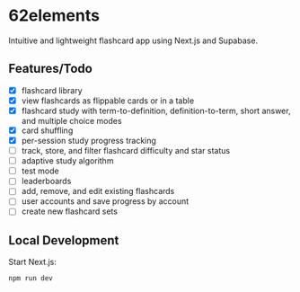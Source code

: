 # 62elements

Intuitive and lightweight flashcard app using Next.js and Supabase.

## Features/Todo

- [x] flashcard library
- [x] view flashcards as flippable cards or in a table
- [x] flashcard study with term-to-definition, definition-to-term, short answer, and multiple choice modes
- [x] card shuffling
- [x] per-session study progress tracking
- [ ] track, store, and filter flashcard difficulty and star status
- [ ] adaptive study algorithm
- [ ] test mode
- [ ] leaderboards
- [ ] add, remove, and edit existing flashcards
- [ ] user accounts and save progress by account
- [ ] create new flashcard sets

## Local Development

Start Next.js:
```bash
npm run dev
```
